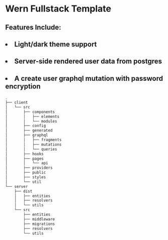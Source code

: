 <h1>Wern Fullstack Template</h1>
<h2>Features Include:</h2>
<h2><li>Light/dark theme support</li></h2>
<h2><li>Server-side rendered user data from postgres</li></h2>
<h2><li>A create user graphql mutation with password encryption</li></h2>

```bash
.
├── client
│   └── src
│       ├── components
│       │   ├── elements
│       │   └── modules
│       ├── config
│       ├── generated
│       ├── graphql
│       │   ├── fragments
│       │   ├── mutations
│       │   └── queries
│       ├── hooks
│       ├── pages
│       │   └── api
│       ├── providers
│       ├── public
│       ├── styles
│       └── util
└── server
    ├── dist
    │   ├── entities
    │   ├── resolvers
    │   └── utils
    └── src
        ├── entities
        ├── middleware
        ├── migrations
        ├── resolvers
        └── utils
```
